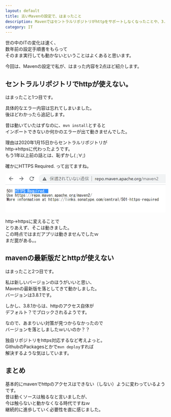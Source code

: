 ```yaml
---
layout: default
title: 古いMavenの設定で、はまったこと
description: Mavenではセントラルリポジトリがhttpをサポートしなくなったことや、3.8.1でhttpのアクセスがデフォルトでできなくなくなりました。そのため古い設定では動作しなくなってたので記載します。
category: IT
---
```


世の中のITの変化は速く、  
数年前の設定手順書をもらって  
そのまま実行しても動かないということはよくあると思います。

今回は、Mavenの設定で私が、はまった内容を2点ほど紹介します。

## セントラルリポジトリでhttpが使えない。

はまったこと1つ目です。

具体的なエラー内容は忘れてしまいました。  
後ほどわかったら追記します。

昔は動いていたはずなのに、`mvn install`とすると  
インポートできないか何かのエラーが出て動きませんでした。  

理由は2020年1月15日からセントラルリポジトリが  
http→httpsに代わったようです。  
もう1年以上前の話とは、恥ずかし( ;∀;)  

確かにHTTPS Required. って出てますね。

![https required](/images/it/java/mavenHttpsRequired.png)


http→httpsに変えることで  
とりあえず、そこは動きました。  
この時点ではまだアプリは動きませんでしたｗ  
まだ罠がある。。

## mavenの最新版だとhttpが使えない

はまったこと2つ目です。

私は新しいバージョンのほうがいいと思い、  
Mavenの最新版を落としてきて動かしました。  
バージョンは3.8.1です。

しかし、3.8.1からは、httpのアクセス自体が  
デフォルト？でブロックされるようです。

なので、あまりいい対策が見つからなかったので  
バージョンを落としましたｗいいのか？？

独自リポジトリをhttps対応するなど考えよっと。  
GithubのPackagesとかで`mvn deploy`すれば  
解決するような気はしています。

## まとめ

基本的にmavenでhttpのアクセスはできない（しない）ように変わっているようです。  
昔は動くソースは触るなと言いましたが、  
今は触らないと動かなくなる時代ですねｗ  
継続的に進歩していく必要性を直に感じました。


